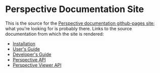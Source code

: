 # Perspective Documentation Site

This is the source for the [Perspective documentation github-pages site](https://perspective.finos.org/); what you're looking for is probably there. Links to the source documentation
from which the site is rendered:

* [Installation](https://github.com/finos/perspective/blob/master/docs/md/installation.md)
* [User's Guide](https://github.com/finos/perspective/blob/master/docs/md/usage.md)
* [Developer's Guide](https://github.com/finos/perspective/blob/master/docs/md/development.md)
* [Perspective API](https://github.com/finos/perspective/blob/master/packages/perspective/README.md)
* [Perspective Viewer API](https://github.com/finos/perspective/blob/master/packages/perspective-viewer/README.md)
